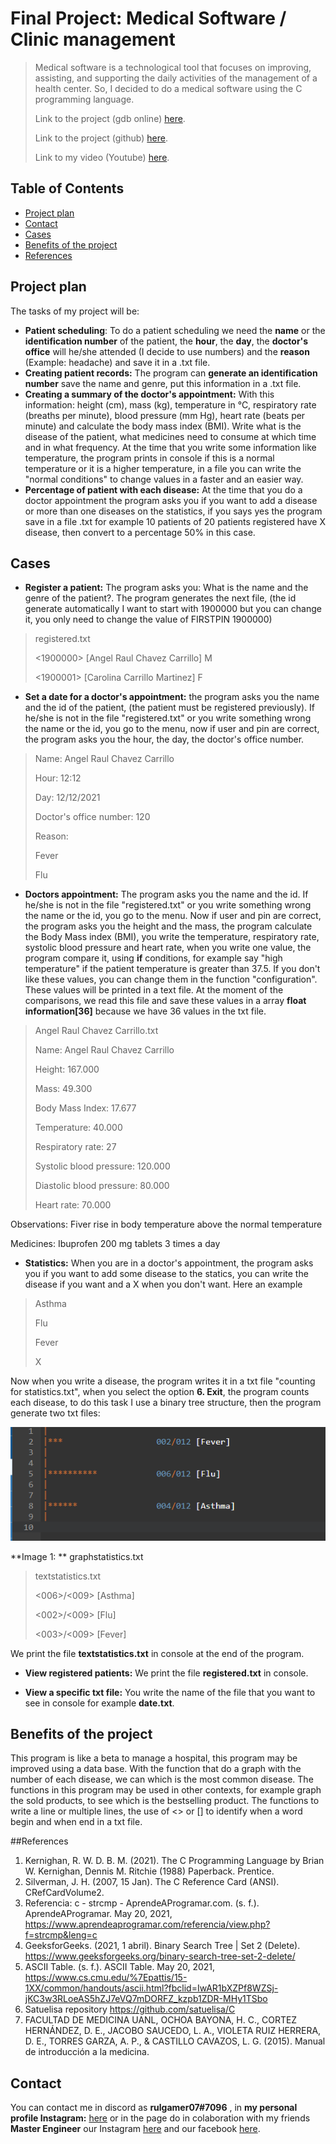 # Final Project: Medical Software / Clinic management
>Medical software is a technological tool that focuses on improving, assisting, and supporting the daily activities of the management of a health center. So, I decided to do a medical software using the C programming language.
>
>Link to the project (gdb online) [here](https://onlinegdb.com/Cs1JQkn8r).
>
>Link to the project (github) [here](https://github.com/rulgamer03/C/tree/main/PiaFinalProduct).
>
>Link to my video (Youtube) [here](https://www.youtube.com/watch?v=5ZQg89nQO1o).

## Table of Contents
* [Project plan](#Project-plan)
* [Contact](#Contact)
* [Cases](#Cases)
* [Benefits of the project](#Benefits-of-the-project)
* [References](#References)
<!-- * [License](#license) -->

## Project plan
The tasks of my project will be:
* **Patient scheduling**: To do a patient scheduling we need the **name** or the **identification number** of the patient, the **hour**, the **day**, the **doctor's office** will he/she attended (I decide to use numbers) and the **reason** (Example:  headache) and save it in a .txt file.
* **Creating patient records:**  The program can **generate an identification number** save the name and genre, put this information in a .txt file.
* **Creating a summary of the doctor's appointment:** With this information: height (cm), mass (kg), temperature in °C, respiratory rate (breaths per minute), blood pressure (mm Hg), heart rate (beats per minute) and calculate the body mass index (BMI). 
Write what is the disease of the patient, what medicines need to consume at which time and in what frequency. At the time that you write some information like temperature, the program prints in console if this is a normal temperature or it is a higher temperature, in a file you can write the "normal conditions" to change values in a faster and an easier way.
* **Percentage of patient with each disease:** At the time that you do a doctor appointment the program asks you if you want to add a disease or more than one diseases on the statistics, if you says yes the program save in a file .txt for example 10 patients of 20 patients registered have X disease, then convert to a percentage 50% in this case.
## Cases
- **Register a patient:** The program asks you: What is the name and the genre of the patient?. The program generates the next file, (the id generate automatically I want to start with 1900000 but you can change it, you only need to change the value of FIRSTPIN 1900000)
>registered.txt
>
><1900000> [Angel Raul Chavez Carrillo] M
>
><1900001> [Carolina Carrillo Martinez] F
>

- **Set a date for a doctor's appointment:** the program asks you the name and the id of the patient, (the patient must be registered previously). If he/she is not in the file "registered.txt" or you write something wrong the name or the id, you go to the menu, now if user and pin are correct, the program asks you the hour, the day,  the doctor's office number.
>Name: Angel Raul Chavez Carrillo
>
>Hour: 12:12
>
>Day: 12/12/2021
>
>Doctor's office number: 120
>
>Reason: 
>
>Fever
>
>Flu
>
- **Doctors appointment:** The program asks you the name and the id.  If he/she is not in the file "registered.txt" or you write something wrong the name or the id, you go to the menu. Now if user and pin are correct, the program asks you the height and the mass, the program calculate the Body Mass index (BMI), you write the temperature, respiratory rate, systolic blood pressure and heart rate, when you write one value, the program compare it, using **if** conditions, for example say "high temperature" if the patient temperature is greater than 37.5. If you don't like these values, you can change them in the function "configuration".
These values will be printed in a text file. At the moment of the comparisons, we read this file and save these values in a array **float  information[36]** because we have 36 values in the txt file.

>Angel Raul Chavez Carrillo.txt
>
>Name: Angel Raul Chavez Carrillo
>
>Height: 167.000
>
>Mass: 49.300
>
>Body Mass Index: 17.677
>
>Temperature: 40.000
>
>Respiratory rate: 27
>
>Systolic blood pressure: 120.000
>
>Diastolic blood pressure: 80.000
>
>Heart rate: 70.000
>
Observations:
Fiver
rise in body temperature above the normal
temperature
>
Medicines:
Ibuprofen 200 mg
tablets 3 times a day

- **Statistics:** When you are in a doctor's appointment, the program asks you if you want to add some disease to the statics, you can write the disease if you want and a X when you don't want. Here an example

>Asthma
>
>Flu
>
>Fever
>
>X

Now when you write a disease, the program writes it in a txt file "counting for statistics.txt", when you select the option **6. Exit**, the program counts each disease, to do this task I use a binary tree structure, then the program generate two txt files:

![](https://github.com/rulgamer03/C/blob/main/PiaFinalProduct/newgraph.png?raw=true)

**Image 1: ** graphstatistics.txt


>textstatistics.txt
>
><006>/<009> [Asthma]
>
><002>/<009> [Flu]
>
><003>/<009> [Fever]

We print the file **textstatistics.txt** in console at the end of the program.

- **View registered patients:** We print the file **registered.txt** in console.

- **View a specific txt file:** You write the name of the file that you want to see in console for example **date.txt**.

## Benefits of the project
This program is like a beta to manage a hospital, this program may be improved using a data base. With the function that do a graph with the number of each disease, we can which is the most common disease.
The functions in this program may be used in other contexts, for example graph the sold products, to see which is the bestselling product. The functions to write a line or multiple lines, the use of <> or [] to identify when a word begin and when end in a txt file.

##References
1. Kernighan, R. W. D. B. M. (2021). The C Programming Language by Brian W. Kernighan, Dennis M. Ritchie (1988) Paperback. Prentice.
2. Silverman, J. H. (2007, 15 Jan). The C Reference Card (ANSI). CRefCardVolume2.
3. Referencia: c - strcmp - AprendeAProgramar.com. (s. f.). AprendeAProgramar. May 20, 2021,  https://www.aprendeaprogramar.com/referencia/view.php?f=strcmp&leng=c
4. GeeksforGeeks. (2021, 1 abril). Binary Search Tree | Set 2 (Delete). https://www.geeksforgeeks.org/binary-search-tree-set-2-delete/
5. ASCII Table. (s. f.). ASCII Table. May 20, 2021, https://www.cs.cmu.edu/%7Epattis/15-1XX/common/handouts/ascii.html?fbclid=IwAR1bXZPf8WZSj-jKC3w3RLoeAS5hZJ7eVQ7mDORFZ_kzpb1ZDR-MHy1TSbo
6. Satuelisa repository https://github.com/satuelisa/C
7. FACULTAD DE MEDICINA UANL, OCHOA BAYONA, H. C., CORTEZ HERNÁNDEZ, D. E., JACOBO SAUCEDO, L. A., VIOLETA RUIZ HERRERA, D. E., TORRES GARZA, A. P., & CASTILLO CAVAZOS, L. G. (2015). Manual de introducción a la medicina.

## Contact
You can contact me in discord as  **rulgamer07#7096** , in **my personal profile Instagram:** [here](https://www.instagram.com/bad_ruly/) or in the page do in colaboration with my friends **Master Engineer** our Instagram [here](https://www.instagram.com/masterengineer_oficial/?hl=es-la) and our facebook [here](https://www.facebook.com/MasterEngineerOficial/?notif_id=1609219250768490&notif_t=page_fan&ref=notif).

